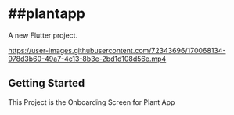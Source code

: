 # ##plantapp

A new Flutter project.


https://user-images.githubusercontent.com/72343696/170068134-978d3b60-49a7-4c13-8b3e-2bd1d108d56e.mp4


## Getting Started

This Project is the Onboarding Screen for Plant App

